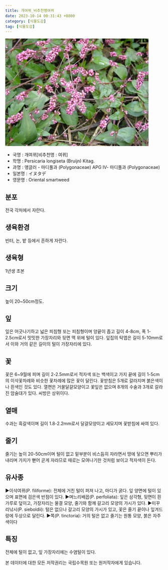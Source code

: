 ```yaml
---
title: 개여뀌_비추천명여뀌
date: 2023-10-14 00:31:43 +0800
category: [식물도감]
tag: [식물도감]
---
```




![개여뀌[비추천명 : 여뀌]](/assets/img/fileUpload/plants/basic/Polygonaceae/Persicaria/1314/1_th2.JPG)
- 국명 : 개여뀌[비추천명 : 여뀌]
- 학명 : Persicaria longiseta (Bruijn) Kitag.
- 과명 : 앵글러 - 마디풀과 (Polygonaceae) APG Ⅳ- 마디풀과 (Polygonaceae)
- 일본명 : イヌタデ
- 영문명 : Oriental smartweed


## 분포
전국 각처에서 자란다.
## 생육환경
빈터, 논, 밭 등에서 흔하게 자란다.
## 생육형
1년생 초본
## 크기
높이 20~50cm정도.
## 잎
잎은 어긋나기하고 넓은 피침형 또는 피침형이며 양끝이 좁고 길이 4-8cm, 폭 1-2.5cm로서 밋밋한 가장자리와 뒷면 맥 위에 털이 있다. 잎집의 탁엽은 길이 5-10mm로서 이와 거의 같은 길이의 털이 가장자리에 있다.
## 꽃
꽃은 6~9월에 피며 길이 2-2.5mm로서 적자색 또는 백색이고 가지 끝에 길이 1-5cm의 이삭꽃차례와 비슷한 꽃차례에 많은 꽃이 달린다. 꽃받침은 5개로 갈라지며 붉은색이나 흰색인 것도 있다. 열편은 거꿀달걀모양이고 꽃잎은 없으며 8개의 수술과 3개로 갈라진 암술대가 있다. 씨방은 상위이다.
## 열매
수과는 흑갈색이며 길이 1.8-2.2mm로서 달걀모양이고 세모지며 꽃받침에 싸여 있다.
## 줄기
줄기는 높이 20-50cm이며 털이 없고 밑부분이 비스듬히 자라면서 땅에 닿으면 뿌리가 내리며 가지가 뻗어 곧게 자라므로 때로는 모여나기한 것처럼 보이고 적자색이 돈다.
## 유사종
▶이삭여뀌(P. filiforme): 전체에 거친 털이 퍼져 나고, 마디가 굵다. 잎 양면에 털이 있으며 표면에 검은색 반점이 있다.
▶며느리배꼽(P. perfoliata): 잎은 삼각형, 뒷면이 흰 가루로 덮이고, 가장자리는 물결 모양, 줄기와 함께 갈고리 모양의 가시가 있다.
▶미꾸리낚시(P. sieboldii): 털은 없으나 갈고리 모양의 가시가 있고, 꽃은 줄기 끝이나 잎겨드랑에 두상으로 달린다.
▶쪽(P. tinctoria): 거의 털은 없고 줄기는 원통 모양, 붉은 자주색이다
## 특징
전체에 털이 없고, 잎 가장자리에는 수염털이 있다.






본 데이터에 대한 모든 저작권리는 국립수목원 또는 원저작자에게 있습니다.
